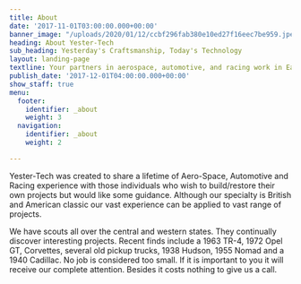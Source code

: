 ```yaml
---
title: About
date: '2017-11-01T03:00:00.000+00:00'
banner_image: "/uploads/2020/01/12/ccbf296fab380e10ed27f16eec7be959.jpeg"
heading: About Yester-Tech
sub_heading: Yesterday's Craftsmanship, Today's Technology
layout: landing-page
textline: Your partners in aerospace, automotive, and racing work in Eastlake, Ohio.
publish_date: '2017-12-01T04:00:00.000+00:00'
show_staff: true
menu:
  footer:
    identifier: _about
    weight: 3
  navigation:
    identifier: _about
    weight: 2

---
```

Yester-Tech was created to share a lifetime of Aero-Space, Automotive and Racing experience with those individuals who wish to build/restore their own projects but would like some guidance. Although our specialty is British and American classic our vast experience can be applied to vast range of projects.

We have scouts all over the central and western states. They continually discover interesting projects. Recent finds include a 1963 TR-4, 1972 Opel GT, Corvettes, several old pickup trucks, 1938 Hudson, 1955 Nomad and a 1940 Cadillac.  No job is considered too small. If it is important to you it will receive our complete attention. Besides it costs nothing to give us a call.